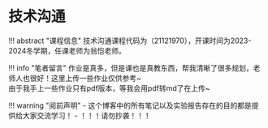 # 技术沟通

!!! abstract "课程信息"
	技术沟通课程代码为（21121970），开课时间为2023-2024冬学期，任课老师为翁恺老师。<br>

!!! info "笔者留言"
	作业是真多，但是课也是真教东西，帮我清晰了很多规划，老师人也很好！这里上传一些作业仅供参考~<br>
	由于我手上一些作业只有pdf版本，等我会用pdf转md了在上传~

!!! warning "阅前声明"
    - 这个博客中的所有笔记以及实验报告存在的目的都是提供给大家交流学习！
    - ！！！请勿抄袭！！！
